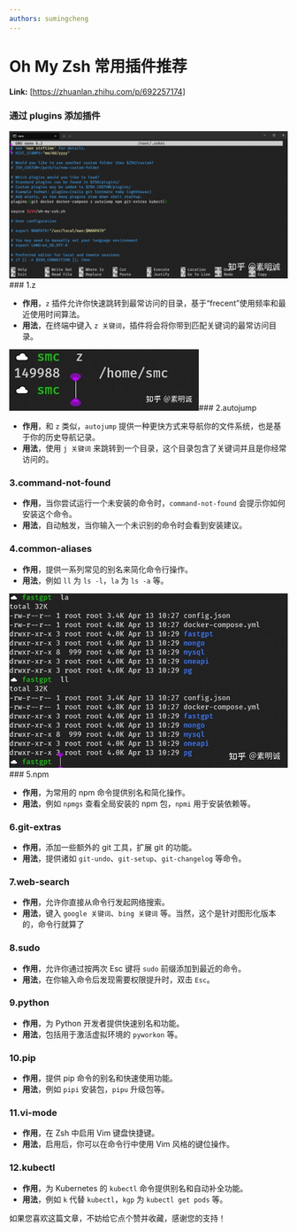 ```yaml
---
authors: sumingcheng
---
```

# Oh My Zsh 常用插件推荐



 **Link:** [https://zhuanlan.zhihu.com/p/692257174]

### 通过 plugins 添加插件  
![74e30ce277a2eb5ced6f07e223493902](../image/74e30ce277a2eb5ced6f07e223493902.jpg)### 1.z  

* **作用**，`z` 插件允许你快速跳转到最常访问的目录，基于“frecent”使用频率和最近使用时间算法。
* **用法**，在终端中键入 `z 关键词`，插件将会将你带到匹配关键词的最常访问目录。

![a7772fe25cd7ba3e73e963dd867d8fcf](../image/a7772fe25cd7ba3e73e963dd867d8fcf.jpg)### 2.autojump  

* **作用**，和 `z` 类似，`autojump` 提供一种更快方式来导航你的文件系统，也是基于你的历史导航记录。
* **用法**，使用 `j 关键词` 来跳转到一个目录，这个目录包含了关键词并且是你经常访问的。

### 3.command-not-found  

* **作用**，当你尝试运行一个未安装的命令时，`command-not-found` 会提示你如何安装这个命令。
* **用法**，自动触发，当你输入一个未识别的命令时会看到安装建议。

### 4.common-aliases  

* **作用**，提供一系列常见的别名来简化命令行操作。
* **用法**，例如 `ll` 为 `ls -l`，`la` 为 `ls -a` 等。

![8eef63887ce892788353316e35833b05](../image/8eef63887ce892788353316e35833b05.jpg)### 5.npm  

* **作用**，为常用的 npm 命令提供别名和简化操作。
* **用法**，例如 `npmgs` 查看全局安装的 npm 包，`npmi` 用于安装依赖等。

### 6.git-extras  

* **作用**，添加一些额外的 git 工具，扩展 git 的功能。
* **用法**，提供诸如 `git-undo`、`git-setup`、`git-changelog` 等命令。

### 7.web-search  

* **作用**，允许你直接从命令行发起网络搜索。
* **用法**，键入 `google 关键词`、`bing 关键词` 等。当然，这个是针对图形化版本的，命令行就算了

### 8.sudo  

* **作用**，允许你通过按两次 Esc 键将 `sudo` 前缀添加到最近的命令。
* **用法**，在你输入命令后发现需要权限提升时，双击 `Esc`。

### 9.python  

* **作用**，为 Python 开发者提供快速别名和功能。
* **用法**，包括用于激活虚拟环境的 `pyworkon` 等。

### 10.pip  

* **作用**，提供 pip 命令的别名和快速使用功能。
* **用法**，例如 `pipi` 安装包，`pipu` 升级包等。

### 11.vi-mode  

* **作用**，在 Zsh 中启用 Vim 键盘快捷键。
* **用法**，启用后，你可以在命令行中使用 Vim 风格的键位操作。

### 12.kubectl  

* **作用**，为 Kubernetes 的 `kubectl` 命令提供别名和自动补全功能。
* **用法**，例如 `k` 代替 `kubectl`，`kgp` 为 `kubectl get pods` 等。

  


如果您喜欢这篇文章，不妨给它点个赞并收藏，感谢您的支持！

